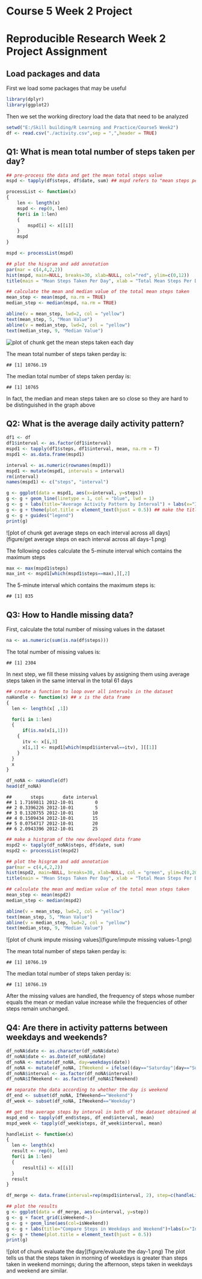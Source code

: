 Course 5 Week 2 Project
=======================
# Reproducible Research Week 2 Project Assignment

## Load packages and data
First we load some packages that may be useful


```r
library(dplyr)
library(ggplot2)
```

Then we set the working directory load the data that need to be analyzed

```r
setwd("E:/Skill building/R Learning and Practice/Course5 Week2")
df <- read.csv("./activity.csv",sep = ",",header = TRUE)
```

## Q1: What is mean total number of steps taken per day?


```r
## pre-process the data and get the mean total steps value
mspd <- tapply(df$steps, df$date, sum) ## mspd refers to "mean steps per day"

processList <- function(x)
{
	len <- length(x)
	mspd <- rep(0, len)
	for(i in 1:len)
	{
		mspd[i] <- x[[i]]	
	}
	mspd
}

mspd <- processList(mspd)

## plot the hisgram and add annotation
par(mar = c(4,4,2,2))
hist(mspd, main=NULL, breaks=30, xlab=NULL, col="red", ylim=c(0,12))
title(main = "Mean Steps Taken Per Day", xlab = "Total Mean Steps Per Day")

## calculate the mean and median value of the total mean steps taken
mean_step <- mean(mspd, na.rm = TRUE)
median_step <- median(mspd, na.rm = TRUE)

abline(v = mean_step, lwd=2, col = "yellow")
text(mean_step, 5, "Mean Value")
abline(v = median_step, lwd=2, col = "yellow")
text(median_step, 9, "Median Value")
```

![plot of chunk get the mean steps taken each day](https://github.com/wbaz4321/RepData_PeerAssessment1/blob/master/figure/get%20the%20mean%20steps%20taken%20each%20day-1.png)

The mean total number of steps taken perday is:

```
## [1] 10766.19
```

The median total number of steps taken perday is:

```
## [1] 10765
```

In fact, the median and mean steps taken are so close so they are hard to be distinguished in the graph above

## Q2: What is the average daily activity pattern?

```r
df1 <- df
df1$interval <- as.factor(df1$interval)
mspd1 <- tapply(df1$steps, df1$interval, mean, na.rm = T)
mspd1 <- as.data.frame(mspd1)

interval <- as.numeric(rownames(mspd1))
mspd1 <- mutate(mspd1, intervals = interval)
rm(interval)
names(mspd1) <- c("steps", "interval")

g <- ggplot(data = mspd1, aes(x=interval, y=steps))
g <- g + geom_line(linetype = 1, col = "blue", lwd = 1)
g <- g + labs(title="Average Activity Pattern by Interval") + labs(x="Intervals") + labs(y="Average Steps")
g <- g + theme(plot.title = element_text(hjust = 0.5)) ## make the title to be at the middle of the plot
g <- g + guides("legend")
print(g)
```

![plot of chunk get average steps on each interval across all days](figure/get average steps on each interval across all days-1.png)

The following codes calculate the 5-minute interval which contains the maximum steps


```r
max <- max(mspd1$steps)
max_int <- mspd1[which(mspd1$steps==max),][,2]
```

The 5-minute interval which contains the maximum steps is:


```
## [1] 835
```

## Q3: How to Handle missing data?
First, calculate the total number of missing values in the dataset

```r
na <- as.numeric(sum(is.na(df$steps)))
```

The total number of missing values is:

```
## [1] 2304
```

In next step, we fill these missing values by assigning them using average steps taken in the same interval in the total 61 days

```r
## create a function to loop over all intervals in the dataset
naHandle <- function(x) ## x is the data frame
{
  len <- length(x[ ,1])

  for(i in 1:len)
  {
	  if(is.na(x[i,1]))
    {
      itv <- x[i,3]
      x[i,1] <- mspd1[which(mspd1$interval==itv), ][[1]]
    }	
  }
  x
}

df_noNA <- naHandle(df)
head(df_noNA)
```

```
##       steps       date interval
## 1 1.7169811 2012-10-01        0
## 2 0.3396226 2012-10-01        5
## 3 0.1320755 2012-10-01       10
## 4 0.1509434 2012-10-01       15
## 5 0.0754717 2012-10-01       20
## 6 2.0943396 2012-10-01       25
```

```r
## make a histgram of the new developed data frame
mspd2 <- tapply(df_noNA$steps, df$date, sum)
mspd2 <- processList(mspd2)

## plot the hisgram and add annotation
par(mar = c(4,4,2,2))
hist(mspd2, main=NULL, breaks=30, xlab=NULL, col = "green", ylim=c(0,20))
title(main = "Mean Steps Taken Per Day", xlab = "Total Mean Steps Per Day")

## calculate the mean and median value of the total mean steps taken
mean_step <- mean(mspd2)
median_step <- median(mspd2)

abline(v = mean_step, lwd=2, col = "yellow")
text(mean_step, 5, "Mean Value")
abline(v = median_step, lwd=2, col = "yellow")
text(median_step, 9, "Median Value")
```

![plot of chunk impute missing values](figure/impute missing values-1.png)

The mean total number of steps taken perday is:

```
## [1] 10766.19
```

The median total number of steps taken perday is:

```
## [1] 10766.19
```

After the missing values are handled, the frequency of steps whose number equals the mean or median value increase while the frequencies of other steps remain unchanged.

## Q4: Are there in activity patterns between weekdays and weekends?

```r
df_noNA$date <- as.character(df_noNA$date)
df_noNA$date <- as.Date(df_noNA$date)
df_noNA <- mutate(df_noNA, day=weekdays(date))
df_noNA <- mutate(df_noNA, IfWeekend = ifelse((day=="Saturday"|day=="Sunday"),"Weekend","Weekday"))
df_noNA$interval <- as.factor(df_noNA$interval)
df_noNA$IfWeekend <- as.factor(df_noNA$IfWeekend)

## separate the data according to whether the day is weekend
df_end <- subset(df_noNA, IfWeekend=="Weekend")
df_week <- subset(df_noNA, IfWeekend=="Weekday")

## get the average steps by interval in both of the dataset obtained above
mspd_end <- tapply(df_end$steps, df_end$interval, mean)
mspd_week <- tapply(df_week$steps, df_week$interval, mean)

handleList <- function(x)
{
  len <- length(x)
  result <- rep(0, len)
  for(i in 1:len)
  {
      result[i] <- x[[i]]
  }
  result
}

df_merge <- data.frame(interval=rep(mspd1$interval, 2), step=c(handleList(mspd_end), handleList(mspd_week)), isWeekend = as.factor(rep(c("Weekend","Weekday"),each=288)), row.names = NULL)

## plot the results
g <- ggplot(data = df_merge, aes(x=interval, y=step))
g <- g + facet_grid(isWeekend~.)
g <- g + geom_line(aes(col=isWeekend))
g <- g + labs(title="Compare Steps in Weekdays and Weekend")+labs(x="Intervals")+labs(y="steps")
g <- g + theme(plot.title = element_text(hjust = 0.5))
print(g)
```

![plot of chunk evaluate the day](figure/evaluate the day-1.png)
The plot tells us that the steps taken in morning of weekdays is greater than steps taken in weekend mornings; during the afternoon, steps taken in weekdays and weekend are similar.
